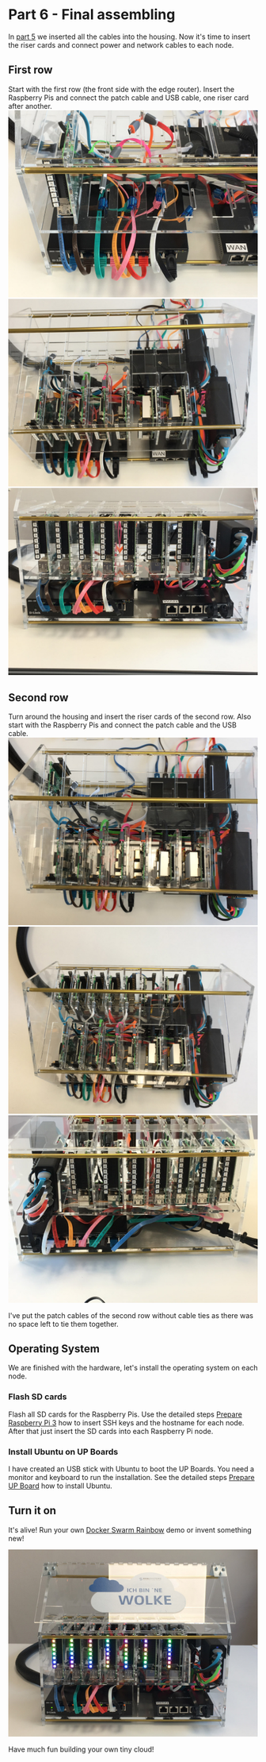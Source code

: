 # Part 6 - Final assembling

In [part 5](./CABLING.md) we inserted all the cables into the housing. Now it's time to insert the riser cards and connect power and network cables to each node.

## First row

Start with the first row (the front side with the edge router). Insert the Raspberry Pis and connect the patch cable and USB cable, one riser card after another.
![](images/firstrow01.jpg)
![](images/firstrow02.jpg)
![](images/firstrow03.jpg)

## Second row

Turn around the housing and insert the riser cards of the second row. Also start with the Raspberry Pis and connect the patch cable and the USB cable.
![](images/secondrow01.jpg)
![](images/secondrow02.jpg)
![](images/secondrow03.jpg)

I've put the patch cables of the second row without cable ties as there was no space left to tie them together.

## Operating System

We are finished with the hardware, let's install the operating system on each node.

### Flash SD cards

Flash all SD cards for the Raspberry Pis. Use the detailed steps [Prepare Raspberry Pi 3](../prepare-hardware/pi) how to insert SSH keys and the hostname for each node. After that just insert the SD cards into each Raspberry Pi node.

### Install Ubuntu on UP Boards

I have created an USB stick with Ubuntu to boot the UP Boards. You need a monitor and keyboard to run the installation.
See the detailed steps [Prepare UP Board](../prepare-hardware/up) how to install Ubuntu.

## Turn it on

It's alive! Run your own [Docker Swarm Rainbow](../dockercon/README.md) demo or invent something new!

![](images/final.jpg)

Have much fun building your own tiny cloud!
